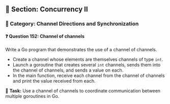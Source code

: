 ## 📘 Section: Concurrency II  
### 🔹 Category: Channel Directions and Synchronization  
#### ❓ Question 152: Channel of channels

Write a Go program that demonstrates the use of a channel of channels.

- Create a channel whose elements are themselves channels of type `int`.
- Launch a goroutine that creates several `int` channels, sends them into the channel of channels, and sends a value on each.
- In the main function, receive each channel from the channel of channels and print the value received from each.

🔧 **Task:** Use a channel of channels to coordinate communication between multiple goroutines in Go.
